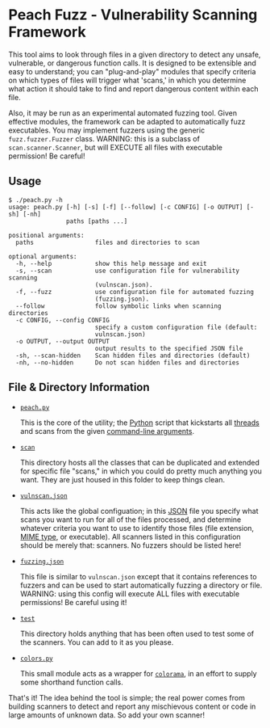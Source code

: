 Peach Fuzz - Vulnerability Scanning Framework
============

This tool aims to look through files in a given directory to detect any unsafe, vulnerable, or dangerous function calls. It is designed to be extensible and easy to understand; you can "plug-and-play" modules that specify criteria on which types of files will trigger what 'scans,' in which you determine what action it should take to find and report dangerous content within each file.

Also, it may be run as an experimental automated fuzzing tool. Given effective modules, the framework can be adapted to automatically fuzz executables. You may implement fuzzers using the generic `fuzz.fuzzer.Fuzzer` class. WARNING: this is a subclass of `scan.scanner.Scanner`, but will EXECUTE all files with executable permission! Be careful!

Usage
--------

```
$ ./peach.py -h
usage: peach.py [-h] [-s] [-f] [--follow] [-c CONFIG] [-o OUTPUT] [-sh] [-nh]
                paths [paths ...]

positional arguments:
  paths                 files and directories to scan

optional arguments:
  -h, --help            show this help message and exit
  -s, --scan            use configuration file for vulnerability scanning
                        (vulnscan.json).
  -f, --fuzz            use configuration file for automated fuzzing
                        (fuzzing.json).
  --follow              follow symbolic links when scanning directories
  -c CONFIG, --config CONFIG
                        specify a custom configuration file (default:
                        vulnscan.json)
  -o OUTPUT, --output OUTPUT
                        output results to the specified JSON file
  -sh, --scan-hidden    Scan hidden files and directories (default)
  -nh, --no-hidden      Do not scan hidden files and directories
```

File & Directory Information
------

* [`peach.py`](peach.py)

	This is the core of the utility; the [Python] script that kickstarts all [threads] and scans from the given [command-line arguments]. 

* [`scan`](scan/)
	
	This directory hosts all the classes that can be duplicated and extended for specific file "scans," in which you could do pretty much anything you want. They are just housed in this folder to keep things clean.

* [`vulnscan.json`](vulnscan.json)

	This acts like the global configuation; in this [JSON] file you specify what scans you want to run for all of the files processed, and determine whatever criteria you want to use to identify those files (file extension, [MIME type], or executable). All scanners listed in this configuration should be merely that: scanners. No fuzzers should be listed here!

* [`fuzzing.json`](fuzzing.json)

	This file is similar to `vulnscan.json` except that it contains references to fuzzers and can be used to start automatically fuzzing a directory or file. WARNING: using this config will execute ALL files with executable permissions! Be careful using it!

* [`test`](test/)

	This directory holds anything that has been often used to test some of the scanners. You can add to it as you please.

* [`colors.py`](colors.py)

	This small module acts as a wrapper for [`colorama`][colorama], in an effort to supply some shorthand function calls.

That's it! The idea behind the tool is simple; the real power comes from building scanners to detect and report any mischievous content or code in large amounts of unknown data. So add your own scanner!
 
[JSON]: https://en.wikipedia.org/wiki/JSON
[MIME type]: https://en.wikipedia.org/wiki/Media_type
[Python]: http://python.org/
[thread]: https://en.wikipedia.org/wiki/Thread_%28computing%29
[threads]: https://en.wikipedia.org/wiki/Thread_%28computing%29
[command-line arguments]: https://www.cs.bu.edu/teaching/c/program-args/
[program arguments]: https://www.cs.bu.edu/teaching/c/program-args/
[ELF]: https://en.wikipedia.org/wiki/Executable_and_Linkable_Format
[colorama]: https://pypi.python.org/pypi/colorama
[constructor]: https://en.wikipedia.org/wiki/Constructor_%28object-oriented_programming%29